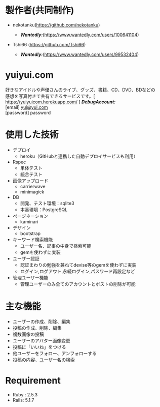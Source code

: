 # 製作者(共同制作)
+ nekotanku(https://github.com/nekotanku)
    + ***Wantedly:***(https://www.wantedly.com/users/100641104)  
    
+ Tshi66 (https://github.com/Tshi66)
    + ***Wantedly:***(https://www.wantedly.com/users/99532404)  

# yuiyui.com  
好きなアイドルや声優さんのライブ、グッズ、書籍、CD、DVD、BDなどの  
感想を写真付きで共有できるサービスです。[ https://yuiyuicom.herokuapp.com/ ]
***DebugAccount:***  
[email] yui@yui.com  
[password] password

# 使用した技術
  + デプロイ
      + heroku（GitHubと連携した自動デプロイサービスも利用）  
  + Rspec
      + 単体テスト
      + 統合テスト  
  + 画像アップロード
      + carrierwave
      + minimagick
  + DB
      + 開発、テスト環境：sqlite3
      + 本番環境：PostgreSQL
  + ページネーション
      + kaminari
  + デザイン
      + bootstrap
  + キーワード検索機能
      + ユーザー名、記事の中身で検索可能
      + gemを使わずに実装
  + ユーザー認証
      + 認証まわりの勉強を兼ねてdevise等のgemを使わずに実装
      + ログイン,ログアウト,永続ログイン,パスワード再設定など
  + 管理ユーザー機能
      + 管理ユーザーのみ全てのアカウントとポストの削除が可能
      
# 主な機能
  + ユーザーの作成、削除、編集
  + 投稿の作成、削除、編集
  + 複数画像の投稿
  + ユーザーのアバター画像変更
  + 投稿に「いいね」をつける
  + 他ユーザーをフォロー、アンフォローする
  + 投稿の内容、ユーザー名の検索 
  
# Requirement
   + Ruby : 2.5.3
   + Rails: 5.1.7
